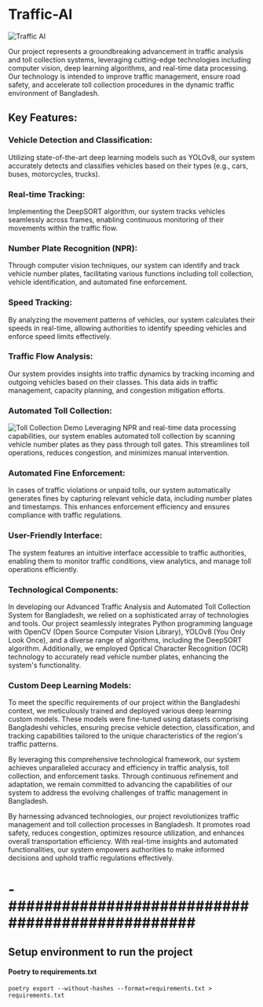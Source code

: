 # Traffic-AI
![Traffic AI](https://i.imgur.com/foP5Xto.jpg)

Our project represents a groundbreaking advancement in traffic analysis and toll collection systems, leveraging cutting-edge technologies including computer vision, deep learning algorithms, and real-time data processing. Our technology is intended to improve traffic management, ensure road safety, and accelerate toll collection procedures in the dynamic traffic environment of Bangladesh.

## Key Features:

### Vehicle Detection and Classification:
 Utilizing state-of-the-art deep learning models such as YOLOv8, our system accurately detects and classifies vehicles based on their types (e.g., cars, buses, motorcycles, trucks).

### Real-time Tracking:
Implementing the DeepSORT algorithm, our system tracks vehicles seamlessly across frames, enabling continuous monitoring of their movements within the traffic flow.

### Number Plate Recognition (NPR):
Through computer vision techniques, our system can identify and track vehicle number plates, facilitating various functions including toll collection, vehicle identification, and automated fine enforcement.

### Speed Tracking:
By analyzing the movement patterns of vehicles, our system calculates their speeds in real-time, allowing authorities to identify speeding vehicles and enforce speed limits effectively.

### Traffic Flow Analysis:
Our system provides insights into traffic dynamics by tracking incoming and outgoing vehicles based on their classes. This data aids in traffic management, capacity planning, and congestion mitigation efforts.

### Automated Toll Collection:
![Toll Collection Demo](https://i.imgur.com/XJepOLA.jpg)
Leveraging NPR and real-time data processing capabilities, our system enables automated toll collection by scanning vehicle number plates as they pass through toll gates. This streamlines toll operations, reduces congestion, and minimizes manual intervention.

### Automated Fine Enforcement: 
In cases of traffic violations or unpaid tolls, our system automatically generates fines by capturing relevant vehicle data, including number plates and timestamps. This enhances enforcement efficiency and ensures compliance with traffic regulations.

### User-Friendly Interface:
The system features an intuitive interface accessible to traffic authorities, enabling them to monitor traffic conditions, view analytics, and manage toll operations efficiently.

### Technological Components:

In developing our Advanced Traffic Analysis and Automated Toll Collection System for Bangladesh, we relied on a sophisticated array of technologies and tools. Our project seamlessly integrates Python programming language with OpenCV (Open Source Computer Vision Library), YOLOv8 (You Only Look Once), and a diverse range of algorithms, including the DeepSORT algorithm. Additionally, we employed Optical Character Recognition (OCR) technology to accurately read vehicle number plates, enhancing the system's functionality.

### Custom Deep Learning Models:

To meet the specific requirements of our project within the Bangladeshi context, we meticulously trained and deployed various deep learning custom models. These models were fine-tuned using datasets comprising Bangladeshi vehicles, ensuring precise vehicle detection, classification, and tracking capabilities tailored to the unique characteristics of the region's traffic patterns.

By leveraging this comprehensive technological framework, our system achieves unparalleled accuracy and efficiency in traffic analysis, toll collection, and enforcement tasks. Through continuous refinement and adaptation, we remain committed to advancing the capabilities of our system to address the evolving challenges of traffic management in Bangladesh.

By harnessing advanced technologies, our project revolutionizes traffic management and toll collection processes in Bangladesh. It promotes road safety, reduces congestion, optimizes resource utilization, and enhances overall transportation efficiency. With real-time insights and automated functionalities, our system empowers authorities to make informed decisions and uphold traffic regulations effectively.
# -################################################

## Setup environment to run the project 
#### Poetry to requirements.txt
```
poetry export --without-hashes --format=requirements.txt > requirements.txt
```
